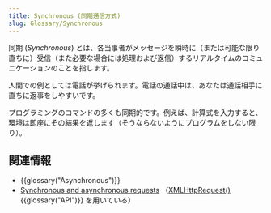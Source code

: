 ```yaml
---
title: Synchronous (同期通信方式)
slug: Glossary/Synchronous
---
```


同期 (_Synchronous_) とは、各当事者がメッセージを瞬時に（または可能な限り直ちに）受信（また必要な場合には処理および返信）するリアルタイムのコミュニケーションのことを指します。

人間での例としては電話が挙げられます。電話の通話中は、あなたは通話相手に直ちに返事をしやすいです。

プログラミングのコマンドの多くも同期的です。例えば、計算式を入力すると、環境は即座にその結果を返します（そうならないようにプログラムをしない限り）。

## 関連情報

- {{glossary("Asynchronous")}}
- [Synchronous and asynchronous requests](/ja/docs/Web/API/XMLHttpRequest/Synchronous_and_Asynchronous_Requests) （[XMLHttpRequest()](/ja/docs/Web/API/XMLHttpRequest) {{glossary("API")}} を用いている）
